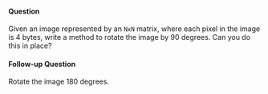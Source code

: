 #### Question

Given an image represented by an `NxN` matrix, where each pixel in the image is 4 bytes, write a method to rotate the image by 90 degrees. Can you do this in place?

#### Follow-up Question

Rotate the image 180 degrees.
